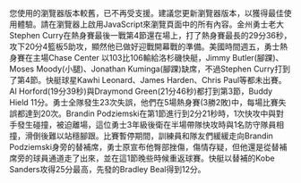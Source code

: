 您使用的瀏覽器版本較舊，已不再受支援。建議您更新瀏覽器版本，以獲得最佳使用體驗。請在瀏覽器上啟用JavaScript來瀏覽頁面中的所有內容。金州勇士老大Stephen Curry在熱身賽最後一戰第4節還在場上，打了熱身賽最長的29分36秒，攻下20分4籃板5助攻，顯然他已做好迎戰開幕戰的準備。美國時間週五，勇士熱身賽在主場Chase Center 以103比106輸給洛杉磯快艇，Jimmy Butler(腳踝)、Moses Moody(小腿)、Jonathan Kuminga(腳踝)缺席，不過Stephen Curry打到了第4節。快艇球星Kawhi Leonard、James Harden、Chris Paul等都未出賽。Al Horford(19分39秒)與Draymond Green(21分46秒)都打到第3節，Buddy Hield 11分。勇士全隊發生23次失誤，他們在5場熱身賽(3勝2敗)中，每場比賽失誤都達到20次。Brandin Podziemski在第1節進行到2分21秒時，1次快攻中與對手發生碰撞，被迫離場，這位勇士3年級後衛在半場帶隊快攻時與1名防守隊員相撞，滑倒後難以站穩腳跟。比賽暫停期間，訓練員和隊友們緩緩走向Brandin Podziemski身旁的替補席，勇士原宣布他臀部挫傷，傷情存疑，但他還是從替補席旁的球員通道走了出來，並在這1節晚些時候重返球賽。快艇以替補的Kobe Sanders攻得25分最高，先發的Bradley Beal得到12分。